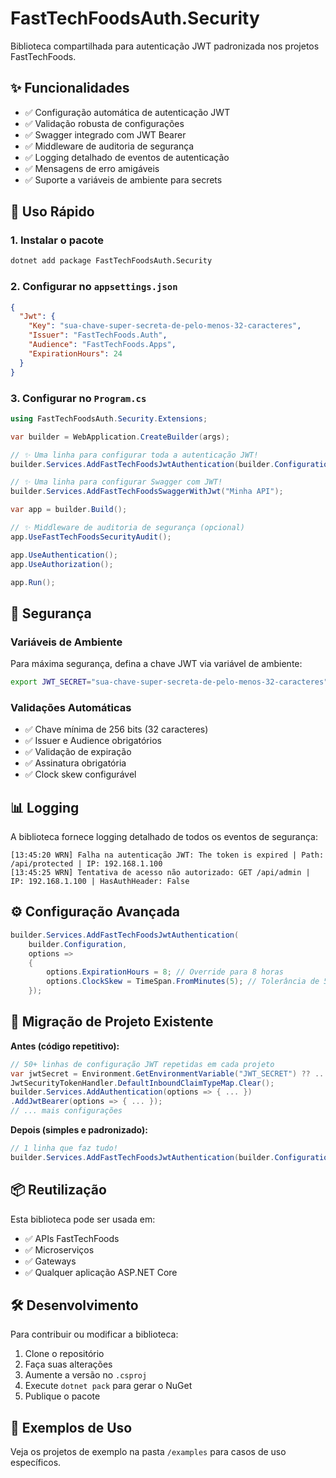 # FastTechFoodsAuth.Security

Biblioteca compartilhada para autenticação JWT padronizada nos projetos FastTechFoods.

## ✨ Funcionalidades

- ✅ Configuração automática de autenticação JWT
- ✅ Validação robusta de configurações
- ✅ Swagger integrado com JWT Bearer
- ✅ Middleware de auditoria de segurança
- ✅ Logging detalhado de eventos de autenticação
- ✅ Mensagens de erro amigáveis
- ✅ Suporte a variáveis de ambiente para secrets

## 🚀 Uso Rápido

### 1. Instalar o pacote
```bash
dotnet add package FastTechFoodsAuth.Security
```

### 2. Configurar no `appsettings.json`
```json
{
  "Jwt": {
    "Key": "sua-chave-super-secreta-de-pelo-menos-32-caracteres",
    "Issuer": "FastTechFoods.Auth",
    "Audience": "FastTechFoods.Apps",
    "ExpirationHours": 24
  }
}
```

### 3. Configurar no `Program.cs`
```csharp
using FastTechFoodsAuth.Security.Extensions;

var builder = WebApplication.CreateBuilder(args);

// ✨ Uma linha para configurar toda a autenticação JWT!
builder.Services.AddFastTechFoodsJwtAuthentication(builder.Configuration);

// ✨ Uma linha para configurar Swagger com JWT!
builder.Services.AddFastTechFoodsSwaggerWithJwt("Minha API");

var app = builder.Build();

// ✨ Middleware de auditoria de segurança (opcional)
app.UseFastTechFoodsSecurityAudit();

app.UseAuthentication();
app.UseAuthorization();

app.Run();
```

## 🔐 Segurança

### Variáveis de Ambiente
Para máxima segurança, defina a chave JWT via variável de ambiente:
```bash
export JWT_SECRET="sua-chave-super-secreta-de-pelo-menos-32-caracteres"
```

### Validações Automáticas
- ✅ Chave mínima de 256 bits (32 caracteres)
- ✅ Issuer e Audience obrigatórios
- ✅ Validação de expiração
- ✅ Assinatura obrigatória
- ✅ Clock skew configurável

## 📊 Logging

A biblioteca fornece logging detalhado de todos os eventos de segurança:

```
[13:45:20 WRN] Falha na autenticação JWT: The token is expired | Path: /api/protected | IP: 192.168.1.100
[13:45:25 WRN] Tentativa de acesso não autorizado: GET /api/admin | IP: 192.168.1.100 | HasAuthHeader: False
```

## ⚙️ Configuração Avançada

```csharp
builder.Services.AddFastTechFoodsJwtAuthentication(
    builder.Configuration,
    options =>
    {
        options.ExpirationHours = 8; // Override para 8 horas
        options.ClockSkew = TimeSpan.FromMinutes(5); // Tolerância de 5 minutos
    });
```

## 🔄 Migração de Projeto Existente

**Antes (código repetitivo):**
```csharp
// 50+ linhas de configuração JWT repetidas em cada projeto
var jwtSecret = Environment.GetEnvironmentVariable("JWT_SECRET") ?? ...
JwtSecurityTokenHandler.DefaultInboundClaimTypeMap.Clear();
builder.Services.AddAuthentication(options => { ... })
.AddJwtBearer(options => { ... });
// ... mais configurações
```

**Depois (simples e padronizado):**
```csharp
// 1 linha que faz tudo!
builder.Services.AddFastTechFoodsJwtAuthentication(builder.Configuration);
```

## 📦 Reutilização

Esta biblioteca pode ser usada em:
- ✅ APIs FastTechFoods
- ✅ Microserviços
- ✅ Gateways
- ✅ Qualquer aplicação ASP.NET Core

## 🛠️ Desenvolvimento

Para contribuir ou modificar a biblioteca:

1. Clone o repositório
2. Faça suas alterações
3. Aumente a versão no `.csproj`
4. Execute `dotnet pack` para gerar o NuGet
5. Publique o pacote

## 📝 Exemplos de Uso

Veja os projetos de exemplo na pasta `/examples` para casos de uso específicos.
